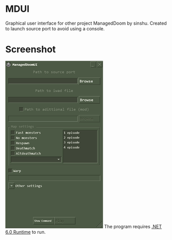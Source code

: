 # MDUI
Graphical user interface for other project ManagedDoom by sinshu.
Created to launch source port to avoid using a console.

# Screenshot
![Screenshot example](/media/example.png)
The program requires [.NET 6.0 Runtime](https://dotnet.microsoft.com/en-us/download) to run.
